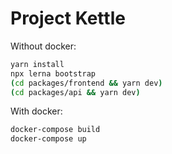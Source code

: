 # Project Kettle

Without docker:

```bash
yarn install
npx lerna bootstrap
(cd packages/frontend && yarn dev)
(cd packages/api && yarn dev)
```

With docker:

```bash
docker-compose build
docker-compose up
```